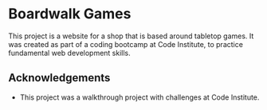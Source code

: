 # Boardwalk Games

This project is a website for a shop that is based around tabletop games. It was created as part of a coding bootcamp at Code Institute, to practice fundamental web development skills.

## Acknowledgements

  * This project was a walkthrough project with challenges at Code Institute.
